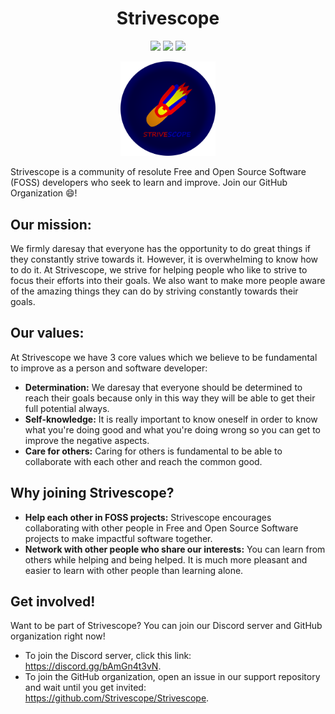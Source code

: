 <h1 align="center">Strivescope</h1>
<p align="center">
<a href="https://discord.gg/RQN6gcDQwX"><img src="https://img.shields.io/github/stars/Strivescope?color=%23ffff00&logo=Apache%20Spark&logoColor=%23ffff00&style=for-the-badge"></a>
<a href="https://discord.gg/RQN6gcDQwX"><img src="https://img.shields.io/discord/824789446288867338?color=%09%237289DA&label=Strivescope&logo=Discord&logoColor=%09%237289DA&style=for-the-badge"></a>
<a href="https://discord.gg/RQN6gcDQwX"><img src="https://img.shields.io/badge/Open%20to%20new%20members%3F-Sure!-brightgreen?style=for-the-badge"></a>
</p>
<p align="center"><img width="30%" src="https://github.com/Strivescope/Strivescope/raw/main/branding/strivescope_logo.png" /></p>

Strivescope is a community of resolute Free and Open Source Software (FOSS) developers who seek to learn and improve. Join our GitHub Organization 😄!

## Our mission:
We firmly daresay that everyone has the opportunity to do great things if they constantly strive towards it. However, it is overwhelming to know how to do it. At Strivescope, we strive for helping people who like to strive to focus their efforts into their goals. We also want to make more people aware of the amazing things they can do by striving constantly towards their goals.

## Our values:
At Strivescope we have 3 core values which we believe to be fundamental to improve as a person and software developer:

- **Determination:** We daresay that everyone should be determined to reach their goals because only in this way they will be able to get their full potential always.
- **Self-knowledge:** It is really important to know oneself in order to know what you're doing good and what you're doing wrong so you can get to improve the negative aspects.
- **Care for others:** Caring for others is fundamental to be able to collaborate with each other and reach the common good.

## Why joining Strivescope?
- **Help each other in FOSS projects:** Strivescope encourages collaborating with other people in Free and Open Source Software projects to make impactful software together.
- **Network with other people who share our interests:** You can learn from others while helping and being helped. It is much more pleasant and easier to learn with other people than learning alone.

## Get involved!
Want to be part of Strivescope? You can join our Discord server and GitHub organization right now!
- To join the Discord server, click this link: https://discord.gg/bAmGn4t3vN.
- To join the GitHub organization, open an issue in our support repository and wait until you get invited: https://github.com/Strivescope/Strivescope.

